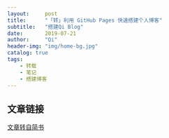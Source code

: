 ```yaml
---
layout:     post
title:      "「转」利用 GitHub Pages 快速搭建个人博客"
subtitle:   "搭建Qi Blog"
date:       2019-07-21
author:     "Qi"
header-img: "img/home-bg.jpg"
catalog: true
tags:
    - 转载
    - 笔记
    - 搭建博客
---
```




## 文章链接

[文章转自简书](https://en.wikipedia.org/wiki/JavaScript#History) 



